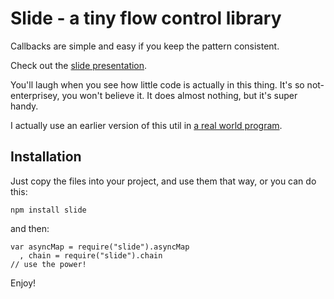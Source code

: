 # Slide - a tiny flow control library

Callbacks are simple and easy if you keep the pattern consistent.

Check out the [slide presentation](http://github.com/isaacs/slide-flow-control/raw/master/nodejs-controlling-flow.pdf).

You'll laugh when you see how little code is actually in this thing.
It's so not-enterprisey, you won't believe it.  It does almost nothing,
but it's super handy.

I actually use an earlier version of this util in
[a real world program](http://npmjs.org/).

## Installation

Just copy the files into your project, and use them that way, or
you can do this:

    npm install slide

and then:

    var asyncMap = require("slide").asyncMap
      , chain = require("slide").chain
    // use the power!

Enjoy!
